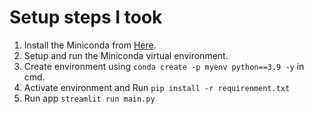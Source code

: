 # Setup steps I took
1. Install the Miniconda from [Here](https://docs.anaconda.com/free/miniconda/).
2. Setup and run the Miniconda virtual environment.
3. Create environment using `conda create -p myenv python==3.9 -y` in cmd.
4. Activate environment and Run `pip install -r requirenment.txt`
5. Run app `streamlit run main.py`